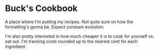 # Buck's Cookbook
A place where I'm putting my recipes. Not quite sure on how the formatting's gonna be. Expect constant evolution.

I'm also pretty interested in how much cheaper it is to cook for yourself vs. eat out. I'm tracking costs rounded up to the nearest cent for each ingredient.